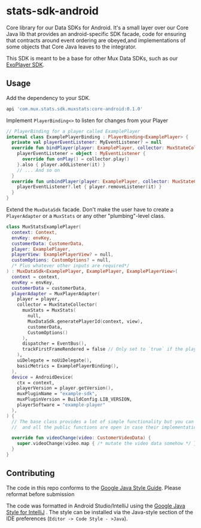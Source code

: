 # stats-sdk-android

Core library for our Data SDKs for Android. It's a small layer over our Core Java lib that provides
an android-specific SDK facade, code for ensuring that contracts around event ordering are
obeyed,and implementations of some objects that Core Java leaves to the integrator.

This SDK is meant to be a base for other Mux Data SDKs, such as
our [ExoPlayer SDK](https://github.com/muxinc/mux-stats-sdk-exoplayer).

## Usage

Add the dependency to your SDK.

```groovy
api 'com.mux.stats.sdk.muxstats:core-android:0.1.0'
```

Implement `PlayerBinding<>` to listen for changes from your Player

```kotlin
// PlayerBinding for a player called ExamplePlayer
internal class ExamplePlayerBinding : PlayerBinding<ExamplePlayer> {
  private val playerEventListener: MyEventListener? = null
  override fun bindPlayer(player: ExamplePlayer, collector: MuxStateCollector) {
    playerEventListener = object : MyEventListener {
      override fun onPlay() = collector.play()
    }.also { player.addListener(it) }
    // ... And so on
  }
  override fun unbindPlayer(player: ExamplePlayer, collector: MuxStateCollector) {
    playerEventListener?.let { player.removeListener(it) }
  }
}
```

Extend the `MuxDataSdk` facade. Don't make the user have to create a `PlayerAdapter` or a `MuxStats`
or any other "plumbing"-level class. 

```kotlin
class MuxStatsExamplePlayer(
  context: Context,
  envKey: envKey,
  customerData: CustomerData,
  player: ExamplePlayer,
  playerView: ExamplePlayerView? = null,
  customOptions: CustomOptions? = null,
  /* Plus whatever other inputs are required*/
) : MuxDataSdk<ExamplePlayer, ExamplePlayer, ExamplePlayerView>(
  context = context,
  envKey = envKey,
  customerData = customerData,
  playerAdapter = MuxPlayerAdapter(
    player = player,
    collector = MuxStateCollector(
      muxStats = MuxStats(
        null,
        MuxDataSdk.generatePlayerId(context, view),
        customerData,
        CustomOptions()
      ),
      dispatcher = EventBus(),
      trackFirstFrameRendered = false // Only set to `true` if the player can give this info!
    ),
    uiDelegate = noUiDelegate(),
    basicMetrics = ExamplePlayerBinding(),
  ),
  device = AndroidDevice(
    ctx = context,
    playerVersion = player.getVersion(),
    muxPluginName = "example-sdk",
    muxPluginVersion = BuildConfig.LIB_VERSION,
    playerSoftware = "example-player"
  ),
) {
  // The base class provides a lot of simple functionality but you can add additional capabilities,
  //  and all the public functions are open in case their implementation doesn't work for your SDK

  override fun videoChange(video: CustomerVideoData) {
    super.videoChange(video.map { /* mutate the video data somehow */ })
  }
}
```

## Contributing

The code in this repo conforms to
the [Google Java Style Guide](https://google.github.io/styleguide/javaguide.html). Please reformat
before submission

The code was formatted in Android Studio/IntelliJ using
the [Google Java Style for IntelliJ](https://github.com/google/styleguide/blob/gh-pages/intellij-java-google-style.xml)
. The style can be installed via the Java-style section of the IDE
preferences (`Editor -> Code Style - >Java`).
